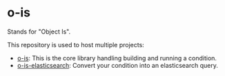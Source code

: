 # o-is
Stands for "Object Is".

This repository is used to host multiple projects:
- [o-is](packages/o-is): This is the core library handling building and running a condition.
- [o-is-elasticsearch](packages/o-is-elasticsearch): Convert your condition into an elasticsearch query.
